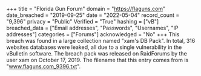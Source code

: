 +++
title = "Florida Gun Forum"
domain = "https://flaguns.com"
date_breached = "2019-09-25"
date = "2022-05-04"
record_count = "9,396"
privacy = "Public"
Verified = "True"
hashing = ["vB"]
breached_data = ["Email addresses", "Passwords", "Usernames", "IP addresses"]
categories = ["Forums"]
acknowledged = "No"
+++
This breach was found in a large collection named "xam's DB Pack". In total, 316 websites databases were leaked, all due to a single vulnerability in the vBulletin software. The breach pack was released on RaidForums by the user xam on October 17, 2019. The filename that this entry comes from is "www.flaguns.com_9396.txt".
